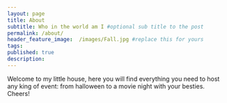 ```yaml
---
layout: page
title: About
subtitle: Who in the world am I #optional sub title to the post
permalink: /about/
header_feature_image:  /images/Fall.jpg #replace this for yours
tags:
published: true
description:
---
```


Welcome to my little house, here you will find everything you need to host any king of event: from halloween to a movie night with your besties. Cheers!
